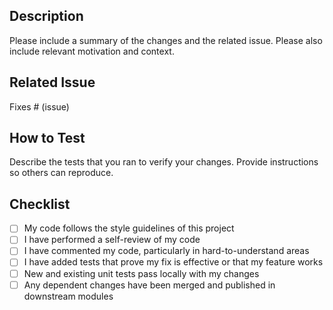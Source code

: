 ## Description
Please include a summary of the changes and the related issue. Please also include relevant motivation and context.

## Related Issue
Fixes # (issue)

## How to Test
Describe the tests that you ran to verify your changes. Provide instructions so others can reproduce.

## Checklist
- [ ] My code follows the style guidelines of this project
- [ ] I have performed a self-review of my code
- [ ] I have commented my code, particularly in hard-to-understand areas
- [ ] I have added tests that prove my fix is effective or that my feature works
- [ ] New and existing unit tests pass locally with my changes
- [ ] Any dependent changes have been merged and published in downstream modules